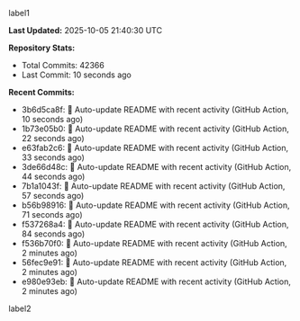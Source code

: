 
label1 
<!-- ACTIVITY_START -->
**Last Updated:** 2025-10-05 21:40:30 UTC

**Repository Stats:**
- Total Commits: 42366
- Last Commit: 10 seconds ago

**Recent Commits:**
- 3b6d5ca8f: 🤖 Auto-update README with recent activity (GitHub Action, 10 seconds ago)
- 1b73e05b0: 🤖 Auto-update README with recent activity (GitHub Action, 22 seconds ago)
- e63fab2c6: 🤖 Auto-update README with recent activity (GitHub Action, 33 seconds ago)
- 3de66d48c: 🤖 Auto-update README with recent activity (GitHub Action, 44 seconds ago)
- 7b1a1043f: 🤖 Auto-update README with recent activity (GitHub Action, 57 seconds ago)
- b56b98916: 🤖 Auto-update README with recent activity (GitHub Action, 71 seconds ago)
- f537268a4: 🤖 Auto-update README with recent activity (GitHub Action, 84 seconds ago)
- f536b70f0: 🤖 Auto-update README with recent activity (GitHub Action, 2 minutes ago)
- 56fec9e91: 🤖 Auto-update README with recent activity (GitHub Action, 2 minutes ago)
- e980e93eb: 🤖 Auto-update README with recent activity (GitHub Action, 2 minutes ago)
<!-- ACTIVITY_END -->

label2
